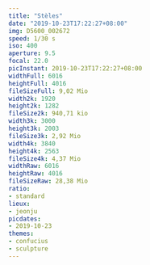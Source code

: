 ```yaml
---
title: "Stèles"
date: "2019-10-23T17:22:27+08:00"
img: D5600_002672
speed: 1/30 s
iso: 400
aperture: 9.5
focal: 22.0
picInstant: 2019-10-23T17:22:27+08:00
widthFull: 6016
heightFull: 4016
fileSizeFull: 9,02 Mio
width2k: 1920
height2k: 1282
fileSize2k: 940,71 kio
width3k: 3000
height3k: 2003
fileSize3k: 2,92 Mio
width4k: 3840
height4k: 2563
fileSize4k: 4,37 Mio
widthRaw: 6016
heightRaw: 4016
fileSizeRaw: 28,38 Mio
ratio:
- standard
lieux:
- jeonju
picdates:
- 2019-10-23
themes:
- confucius
- sculpture
---
```


